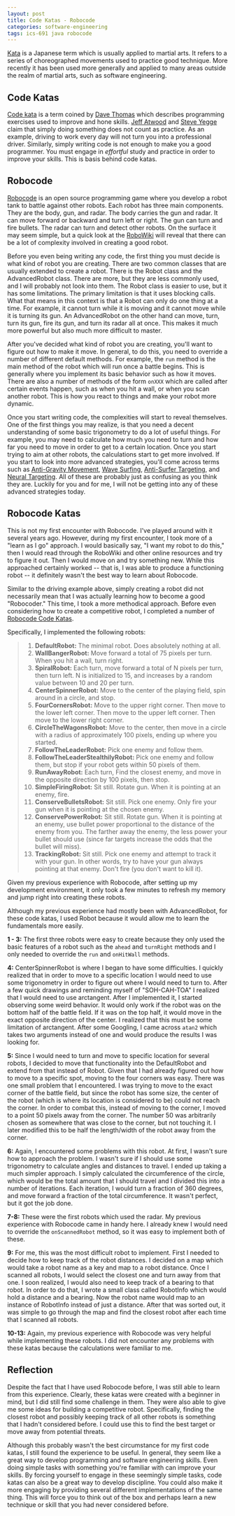 ```yaml
---
layout: post
title: Code Katas - Robocode
categories: software-engineering
tags: ics-691 java robocode
---
```

[Kata](http://en.wikipedia.org/wiki/Kata) is a Japanese term which is usually applied to martial arts. It refers to a series of choreographed movements used to practice good technique. More recently it has been used more generally and applied to many areas outside the realm of martial arts, such as software engineering.

## Code Katas
[Code kata](http://codekata.pragprog.com/) is a term coined by [Dave Thomas](http://pragdave.pragprog.com/) which describes programming exercises used to improve and hone skills. [Jeff Atwood](http://www.codinghorror.com/blog/2008/06/the-ultimate-code-kata.html) and [Steve Yegge](https://sites.google.com/site/steveyegge2/practicing-programming) claim that simply doing something does not count as practice. As an example, driving to work every day will not turn you into a professional driver. Similarly, simply writing code is not enough to make you a good programmer. You must engage in *effortful* study and practice in order to improve your skills. This is basis behind code katas.

## Robocode
[Robocode](http://robocode.sourceforge.net/) is an open source programming game where you develop a robot tank to battle against other robots. Each robot has three main components. They are the body, gun, and radar. The body carries the gun and radar. It can move forward or backward and turn left or right. The gun can turn and fire bullets. The radar can turn and detect other robots. On the surface it may seem simple, but a quick look at the [RoboWiki](http://robowiki.net/wiki/Main_Page) will reveal that there can be a lot of complexity involved in creating a good robot.

Before you even being writing any code, the first thing you must decide is what kind of robot you are creating. There are two common classes that are usually extended to create a robot. There is the Robot class and the AdvancedRobot class. There are more, but they are less commonly used, and I will probably not look into them. The Robot class is easier to use, but it has some limitations. The primary limitation is that it uses blocking calls. What that means in this context is that a Robot can only do one thing at a time. For example, it cannot turn while it is moving and it cannot move while it is turning its gun. An AdvancedRobot on the other hand can move, turn, turn its gun, fire its gun, and turn its radar all at once. This makes it much more powerful but also much more difficult to master.

After you've decided what kind of robot you are creating, you'll want to figure out how to make it move. In general, to do this, you need to override a number of different default methods. For example, the `run` method is the main method of the robot which will run once a battle begins. This is generally where you implement its basic behavior such as how it moves. There are also a number of methods of the form `onXXX` which are called after certain events happen, such as when you hit a wall, or when you scan another robot. This is how you react to things and make your robot more dynamic.

Once you start writing code, the complexities will start to reveal themselves. One of the first things you may realize, is that you need a decent understanding of some basic trigonometry to do a lot of useful things. For example, you may need to calculate how much you need to turn and how far you need to move in order to get to a certain location. Once you start trying to aim at other robots, the calculations start to get more involved. If you start to look into more advanced strategies, you'll come across terms such as [Anti-Gravity Movement](http://robowiki.net/wiki/Anti-Gravity_Movement), [Wave Surfing](http://robowiki.net/wiki/Wave_Surfing), [Anti-Surfer Targeting](http://robowiki.net/wiki/Anti-Surfer_Targeting), and [Neural Targeting](http://robowiki.net/wiki/Neural_Targeting). All of these are probably just as confusing as you think they are. Luckily for you and for me, I will not be getting into any of these advanced strategies today.

## Robocode Katas
This is not my first encounter with Robocode. I've played around with it several years ago. However, during my first encounter, I took more of a "learn as I go" approach. I would basically say, "I want my robot to do this," then I would read through the RoboWiki and other online resources and try to figure it out. Then I would move on and try something new. While this approached certainly worked -- that is, I was able to produce a functioning robot -- it definitely wasn't the best way to learn about Robocode.

Similar to the driving example above, simply creating a robot did not necessarily mean that I was actually learning how to become a good "Robocoder." This time, I took a more methodical approach. Before even considering how to create a competitive robot, I completed a number of [Robocode Code Katas](http://ics613s13.wordpress.com/modules/robocode/a13-robocode-code-katas/).

Specifically, I implemented the following robots:

> 1. **DefaultRobot:** The minimal robot. Does absolutely nothing at all.
> 1. **WallBangerRobot:** Move forward a total of 75 pixels per turn. When you hit a wall, turn right.
> 1. **SpiralRobot:** Each turn, move forward a total of N pixels per turn, then turn left. N is initialized to 15, and increases by a random value between 10 and 20 per turn.
> 1. **CenterSpinnerRobot:** Move to the center of the playing field, spin around in a circle, and stop.
> 1. **FourCornersRobot:** Move to the upper right corner. Then move to the lower left corner. Then move to the upper left corner. Then move to the lower right corner.
> 1. **CircleTheWagonsRobot:** Move to the center, then move in a circle with a radius of approximately 100 pixels, ending up where you started.
> 1. **FollowTheLeaderRobot:** Pick one enemy and follow them.
> 1. **FollowTheLeaderStealthilyRobot:** Pick one enemy and follow them, but stop if your robot gets within 50 pixels of them.
> 1. **RunAwayRobot:** Each turn, Find the closest enemy, and move in the opposite direction by 100 pixels, then stop.
> 1. **SimpleFiringRobot:** Sit still. Rotate gun. When it is pointing at an enemy, fire.
> 1. **ConserveBulletsRobot:** Sit still. Pick one enemy. Only fire your gun when it is pointing at the chosen enemy.
> 1. **ConservePowerRobot:** Sit still. Rotate gun. When it is pointing at an enemy, use bullet power proportional to the distance of the enemy from you. The farther away the enemy, the less power your bullet should use (since far targets increase the odds that the bullet will miss).
> 1. **TrackingRobot:** Sit still. Pick one enemy and attempt to track it with your gun. In other words, try to have your gun always pointing at that enemy. Don't fire (you don't want to kill it).

Given my previous experience with Robocode, after setting up my development environment, it only took a few minutes to refresh my memory and jump right into creating these robots.

Although my previous experience had mostly been with AdvancedRobot, for these code katas, I used Robot because it would allow me to learn the fundamentals more easily.

**1 - 3:** The first three robots were easy to create because they only used the basic features of a robot such as the `ahead` and `turnRight` methods and I only needed to override the `run` and `onHitWall` methods.

**4:** CenterSpinnerRobot is where I began to have some difficulties. I quickly realized that in order to move to a specific location I would need to use some trigonometry in order to figure out where I would need to turn to. After a few quick drawings and reminding myself of "SOH-CAH-TOA" I realized that I would need to use arctangent. After I implemented it, I started observing some weird behavior. It would only work if the robot was on the bottom half of the battle field. If it was on the top half, it would move in the exact opposite direction of the center. I realized that this must be some limitation of arctangent. After some Googling, I came across `atan2` which takes two arguments instead of one and would produce the results I was looking for.

**5:** Since I would need to turn and move to specific location for several robots, I decided to move that functionality into the DefaultRobot and extend from that instead of Robot. Given that I had already figured out how to move to a specific spot, moving to the four corners was easy. There was one small problem that I encountered. I was trying to move to the exact corner of the battle field, but since the robot has some size, the center of the robot (which is where its location is considered to be) could not reach the corner. In order to combat this, instead of moving to the corner, I moved to a point 50 pixels away from the corner. The number 50 was arbitrarily chosen as somewhere that was close to the corner, but not touching it. I later modified this to be half the length/width of the robot away from the corner.

**6:** Again, I encountered some problems with this robot. At first, I wasn't sure how to approach the problem. I wasn't sure if I should use some trigonometry to calculate angles and distances to travel. I ended up taking a much simpler approach. I simply calculated the circumference of the circle, which would be the total amount that I should travel and I divided this into a number of iterations. Each iteration, I would turn a fraction of 360 degrees, and move forward a fraction of the total circumference. It wasn't perfect, but it got the job done.

**7-8:** These were the first robots which used the radar. My previous experience with Robocode came in handy here. I already knew I would need to override the `onScannedRobot` method, so it was easy to implement both of these.

**9:** For me, this was the most difficult robot to implement. First I needed to decide how to keep track of the robot distances. I decided on a map which would take a robot name as a key and map to a robot distance. Once I scanned all robots, I would select the closest one and turn away from that one. I soon realized, I would also need to keep track of a bearing to that robot. In order to do that, I wrote a small class called RobotInfo which would hold a distance and a bearing. Now the robot name would map to an instance of RobotInfo instead of just a distance. After that was sorted out, it was simple to go through the map and find the closest robot after each time that I scanned all robots.

**10-13:** Again, my previous experience with Robocode was very helpful while implementing these robots. I did not encounter any problems with these katas because the calculations were familiar to me.

## Reflection
Despite the fact that I have used Robocode before, I was still able to learn from this experience. Clearly, these katas were created with a beginner in mind, but I did still find some challenge in them. They were also able to give me some ideas for building a competitive robot. Specifically, finding the closest robot and possibly keeping track of all other robots is something that I hadn't considered before. I could use this to find the best target or move away from potential threats.

Although this probably wasn't the best circumstance for my first code katas, I still found the experience to be useful. In general, they seem like a great way to develop programming and software engineering skills. Even doing simple tasks with something you're familiar with can improve your skills. By forcing yourself to engage in these seemingly simple tasks, code katas can also be a great way to develop discipline. You could also make it more engaging by providing several different implementations of the same thing. This will force you to think out of the box and perhaps learn a new technique or skill that you had never considered before.


